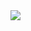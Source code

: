 <img src="https://capsule-render.vercel.app/api?type=waving&color=auto&height=200&section=header&text=Mang9oo&nbsp;&nbsp;Github!&fontSize=70" />
<!--
**Mang9oo/Mang9oo** is a ✨ _special_ ✨ repository because its `README.md` (this file) appears on your GitHub profile.

Here are some ideas to get you started:

- 🔭 I’m currently working on ...
- 🌱 I’m currently learning ...
- 👯 I’m looking to collaborate on ...
- 🤔 I’m looking for help with ...
- 💬 Ask me about ...
- 📫 How to reach me: ...
- 😄 Pronouns: ...
- ⚡ Fun fact: ...
-->
